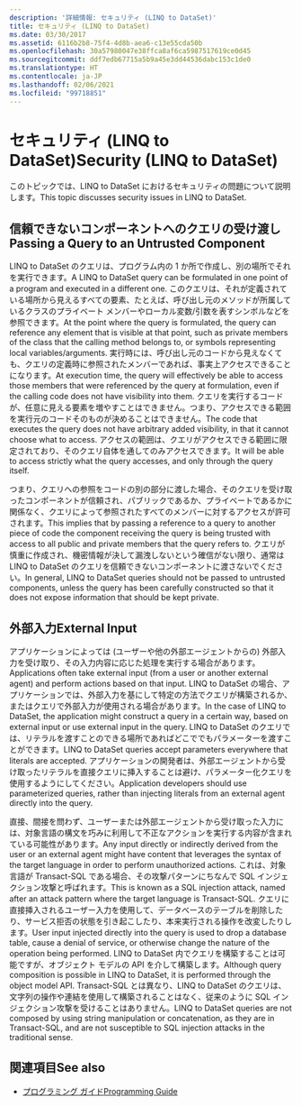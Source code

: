 ```yaml
---
description: '詳細情報: セキュリティ (LINQ to DataSet)'
title: セキュリティ (LINQ to DataSet)
ms.date: 03/30/2017
ms.assetid: 6116b2b8-75f4-4d8b-aea6-c13e55cda50b
ms.openlocfilehash: 30a57980047e38ffca8af6ca5987517619ce0d45
ms.sourcegitcommit: ddf7edb67715a5b9a45e3dd44536dabc153c1de0
ms.translationtype: HT
ms.contentlocale: ja-JP
ms.lasthandoff: 02/06/2021
ms.locfileid: "99718851"
---
```

# <a name="security-linq-to-dataset"></a><span data-ttu-id="c2344-103">セキュリティ (LINQ to DataSet)</span><span class="sxs-lookup"><span data-stu-id="c2344-103">Security (LINQ to DataSet)</span></span>

<span data-ttu-id="c2344-104">このトピックでは、LINQ to DataSet におけるセキュリティの問題について説明します。</span><span class="sxs-lookup"><span data-stu-id="c2344-104">This topic discusses security issues in LINQ to DataSet.</span></span>  
  
## <a name="passing-a-query-to-an-untrusted-component"></a><span data-ttu-id="c2344-105">信頼できないコンポーネントへのクエリの受け渡し</span><span class="sxs-lookup"><span data-stu-id="c2344-105">Passing a Query to an Untrusted Component</span></span>  

 <span data-ttu-id="c2344-106">LINQ to DataSet のクエリは、プログラム内の 1 か所で作成し、別の場所でそれを実行できます。</span><span class="sxs-lookup"><span data-stu-id="c2344-106">A LINQ to DataSet query can be formulated in one point of a program and executed in a different one.</span></span> <span data-ttu-id="c2344-107">このクエリは、それが定義されている場所から見えるすべての要素、たとえば、呼び出し元のメソッドが所属しているクラスのプライベート メンバーやローカル変数/引数を表すシンボルなどを参照できます。</span><span class="sxs-lookup"><span data-stu-id="c2344-107">At the point where the query is formulated, the query can reference any element that is visible at that point, such as private members of the class that the calling method belongs to, or symbols representing local variables/arguments.</span></span> <span data-ttu-id="c2344-108">実行時には、呼び出し元のコードから見えなくても、クエリの定義時に参照されたメンバーであれば、事実上アクセスできることになります。</span><span class="sxs-lookup"><span data-stu-id="c2344-108">At execution time, the query will effectively be able to access those members that were referenced by the query at formulation, even if the calling code does not have visibility into them.</span></span> <span data-ttu-id="c2344-109">クエリを実行するコードが、任意に見える要素を増やすことはできません。つまり、アクセスできる範囲を実行元のコードそのものが決めることはできません。</span><span class="sxs-lookup"><span data-stu-id="c2344-109">The code that executes the query does not have arbitrary added visibility, in that it cannot choose what to access.</span></span> <span data-ttu-id="c2344-110">アクセスの範囲は、クエリがアクセスできる範囲に限定されており、そのクエリ自体を通してのみアクセスできます。</span><span class="sxs-lookup"><span data-stu-id="c2344-110">It will be able to access strictly what the query accesses, and only through the query itself.</span></span>  
  
 <span data-ttu-id="c2344-111">つまり、クエリへの参照をコードの別の部分に渡した場合、そのクエリを受け取ったコンポーネントが信頼され、パブリックであるか、プライベートであるかに関係なく、クエリによって参照されたすべてのメンバーに対するアクセスが許可されます。</span><span class="sxs-lookup"><span data-stu-id="c2344-111">This implies that by passing a reference to a query to another piece of code the component receiving the query is being trusted with access to all public and private members that the query refers to.</span></span> <span data-ttu-id="c2344-112">クエリが慎重に作成され、機密情報が決して漏洩しないという確信がない限り、通常は LINQ to DataSet のクエリを信頼できないコンポーネントに渡さないでください。</span><span class="sxs-lookup"><span data-stu-id="c2344-112">In general, LINQ to DataSet queries should not be passed to untrusted components, unless the query has been carefully constructed so that it does not expose information that should be kept private.</span></span>  
  
## <a name="external-input"></a><span data-ttu-id="c2344-113">外部入力</span><span class="sxs-lookup"><span data-stu-id="c2344-113">External Input</span></span>  

 <span data-ttu-id="c2344-114">アプリケーションによっては (ユーザーや他の外部エージェントからの) 外部入力を受け取り、その入力内容に応じた処理を実行する場合があります。</span><span class="sxs-lookup"><span data-stu-id="c2344-114">Applications often take external input (from a user or another external agent) and perform actions based on that input.</span></span>  <span data-ttu-id="c2344-115">LINQ to DataSet の場合、アプリケーションでは、外部入力を基にして特定の方法でクエリが構築されるか、またはクエリで外部入力が使用される場合があります。</span><span class="sxs-lookup"><span data-stu-id="c2344-115">In the case of LINQ to DataSet, the application might construct a query in a certain way, based on external input or use external input in the query.</span></span> <span data-ttu-id="c2344-116">LINQ to DataSet のクエリでは、リテラルを渡すことのできる場所であればどこででもパラメーターを渡すことができます。</span><span class="sxs-lookup"><span data-stu-id="c2344-116">LINQ to DataSet queries accept parameters everywhere that literals are accepted.</span></span> <span data-ttu-id="c2344-117">アプリケーションの開発者は、外部エージェントから受け取ったリテラルを直接クエリに挿入することは避け、パラメーター化クエリを使用するようにしてください。</span><span class="sxs-lookup"><span data-stu-id="c2344-117">Application developers should use parameterized queries, rather than injecting literals from an external agent directly into the query.</span></span>  
  
 <span data-ttu-id="c2344-118">直接、間接を問わず、ユーザーまたは外部エージェントから受け取った入力には、対象言語の構文を巧みに利用して不正なアクションを実行する内容が含まれている可能性があります。</span><span class="sxs-lookup"><span data-stu-id="c2344-118">Any input directly or indirectly derived from the user or an external agent might have content that leverages the syntax of the target language in order to perform unauthorized actions.</span></span> <span data-ttu-id="c2344-119">これは、対象言語が Transact-SQL である場合、その攻撃パターンにちなんで SQL インジェクション攻撃と呼ばれます。</span><span class="sxs-lookup"><span data-stu-id="c2344-119">This is known as a SQL injection attack, named after an attack pattern where the target language is Transact-SQL.</span></span> <span data-ttu-id="c2344-120">クエリに直接挿入されるユーザー入力を使用して、データベースのテーブルを削除したり、サービス拒否の状態を引き起こしたり、本来実行される操作を改変したりします。</span><span class="sxs-lookup"><span data-stu-id="c2344-120">User input injected directly into the query is used to drop a database table, cause a denial of service, or otherwise change the nature of the operation being performed.</span></span> <span data-ttu-id="c2344-121">LINQ to DataSet 内でクエリを構築することは可能ですが、オブジェクト モデルの API を介して構築します。</span><span class="sxs-lookup"><span data-stu-id="c2344-121">Although query composition is possible in LINQ to DataSet, it is performed through the object model API.</span></span> <span data-ttu-id="c2344-122">Transact-SQL とは異なり、LINQ to DataSet のクエリは、文字列の操作や連結を使用して構築されることはなく、従来のように SQL インジェクション攻撃を受けることはありません。</span><span class="sxs-lookup"><span data-stu-id="c2344-122">LINQ to DataSet queries are not composed by using string manipulation or concatenation, as they are in Transact-SQL, and are not susceptible to SQL injection attacks in the traditional sense.</span></span>  
  
## <a name="see-also"></a><span data-ttu-id="c2344-123">関連項目</span><span class="sxs-lookup"><span data-stu-id="c2344-123">See also</span></span>

- [<span data-ttu-id="c2344-124">プログラミング ガイド</span><span class="sxs-lookup"><span data-stu-id="c2344-124">Programming Guide</span></span>](programming-guide-linq-to-dataset.md)
